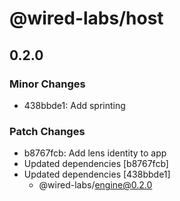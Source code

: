 # @wired-labs/host

## 0.2.0

### Minor Changes

- 438bbde1: Add sprinting

### Patch Changes

- b8767fcb: Add lens identity to app
- Updated dependencies [b8767fcb]
- Updated dependencies [438bbde1]
  - @wired-labs/engine@0.2.0
